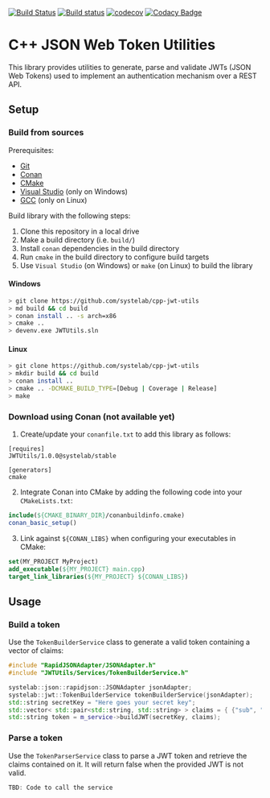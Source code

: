 [![Build Status](https://travis-ci.org/systelab/cpp-jwt-utils.svg?branch=master)](https://travis-ci.org/systelab/cpp-jwt-utils)
[![Build status](https://ci.appveyor.com/api/projects/status/jtbc93k8i6vtnx56?svg=true)](https://ci.appveyor.com/project/systelab/cpp-jwt-utils)
[![codecov](https://codecov.io/gh/systelab/cpp-jwt-utils/branch/master/graph/badge.svg)](https://codecov.io/gh/systelab/cpp-jwt-utils)
[![Codacy Badge](https://api.codacy.com/project/badge/Grade/dd32a177d926495dab93be941a939881)](https://www.codacy.com/app/systelab/cpp-jwt-utils?utm_source=github.com&amp;utm_medium=referral&amp;utm_content=systelab/cpp-jwt-utils&amp;utm_campaign=Badge_Grade)

# C++ JSON Web Token Utilities

This library provides utilities to generate, parse and validate JWTs (JSON Web Tokens) used to implement an authentication mechanism over a REST API. 

## Setup

### Build from sources

Prerequisites:
  - [Git](https://git-scm.com/)
  - [Conan](https://conan.io/)
  - [CMake](https://cmake.org/)
  - [Visual Studio](https://visualstudio.microsoft.com/) (only on Windows)
  - [GCC](https://gcc.gnu.org/) (only on Linux)

Build library with the following steps:
  1. Clone this repository in a local drive
  2. Make a build directory (i.e. `build/`)
  3. Install `conan` dependencies in the build directory
  4. Run `cmake` in the build directory to configure build targets
  5. Use `Visual Studio` (on Windows) or `make` (on Linux) to build the library

#### Windows
``` bash
> git clone https://github.com/systelab/cpp-jwt-utils
> md build && cd build
> conan install .. -s arch=x86
> cmake ..
> devenv.exe JWTUtils.sln
```

#### Linux
``` bash
> git clone https://github.com/systelab/cpp-jwt-utils
> mkdir build && cd build
> conan install ..
> cmake .. -DCMAKE_BUILD_TYPE=[Debug | Coverage | Release]
> make
```

### Download using Conan (not available yet)

  1. Create/update your `conanfile.txt` to add this library as follows:

```
[requires]
JWTUtils/1.0.0@systelab/stable

[generators]
cmake
```

  2. Integrate Conan into CMake by adding the following code into your `CMakeLists.txt`:

```cmake
include(${CMAKE_BINARY_DIR}/conanbuildinfo.cmake)
conan_basic_setup()
```

  3. Link against `${CONAN_LIBS}` when configuring your executables in CMake:

```cmake
set(MY_PROJECT MyProject)
add_executable(${MY_PROJECT} main.cpp)
target_link_libraries(${MY_PROJECT} ${CONAN_LIBS})
```

## Usage

### Build a token

Use the `TokenBuilderService` class to generate a valid token containing a vector of claims:

```cpp
#include "RapidJSONAdapter/JSONAdapter.h"
#include "JWTUtils/Services/TokenBuilderService.h"

systelab::json::rapidjson::JSONAdapter jsonAdapter;
systelab::jwt::TokenBuilderService tokenBuilderService(jsonAdapter);
std::string secretKey = "Here goes your secret key";
std::vector< std::pair<std::string, std::string> > claims = { {"sub", "1234567890"}, {"name", "John Doe"}, {"iat", "1516239022"} };
std::string token = m_service->buildJWT(secretKey, claims);
```

### Parse a token

Use the `TokenParserService` class to parse a JWT token and retrieve the claims contained on it. It will return false when the provided JWT is not valid.

```cpp
TBD: Code to call the service
```

